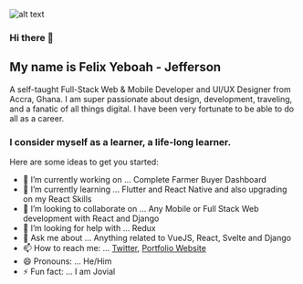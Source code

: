 ![alt text](https://i.imgur.com/gGydeDF.jpg "Banner Image")

### Hi there 👋

## My name is Felix Yeboah - Jefferson
A self-taught Full-Stack Web & Mobile Developer and UI/UX Designer from Accra, Ghana. I am super passionate about design, development, traveling, and a fanatic of all things digital. I have been very fortunate to be able to do all as a career.

### I consider myself as a learner, a life-long learner.



Here are some ideas to get you started:

- 🔭 I’m currently working on ... Complete Farmer Buyer Dashboard
- 🌱 I’m currently learning ... Flutter and React Native and also upgrading on my React Skills
- 👯 I’m looking to collaborate on ... Any Mobile or Full Stack Web development with React and Django
- 🤔 I’m looking for help with ... Redux
- 💬 Ask me about ... Anything related to VueJS, React, Svelte and Django
- 📫 How to reach me: ... [Twitter](https://twitter.com/jaeyholic), [Portfolio Website](https://jeffson.vercel.app)
- 😄 Pronouns: ... He/Him
- ⚡ Fun fact: ... I am Jovial

